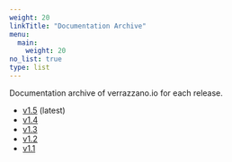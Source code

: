 ```yaml
---
weight: 20
linkTitle: "Documentation Archive"
menu:
  main:
    weight: 20
no_list: true
type: list
---
```


Documentation archive of verrazzano.io for each release.

- [v1.5](../../latest/docs) (latest)
- [v1.4](../../v1.4/docs) 
- [v1.3](../../v1.3/docs)
- [v1.2](../../v1.2/docs)
- [v1.1](../../v1.1/docs)
